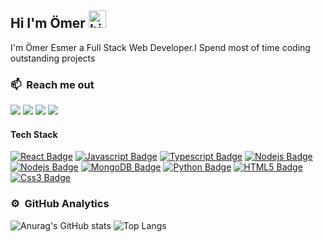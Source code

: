 ## Hi I'm Ömer <img src="https://user-images.githubusercontent.com/1303154/88677602-1635ba80-d120-11ea-84d8-d263ba5fc3c0.gif" width="28px" alt="hi">

I'm Ömer Esmer a Full Stack Web Developer.I Spend most of time coding outstanding projects 

### 📫  &nbsp;Reach me out

<a href="https://twitter.com/Skipperlla"><img src="https://img.shields.io/badge/-@Skipperlla-1ca0f1?style=flat&labelColor=1ca0f1&logo=twitter&logoColor=white&link=https://twitter.com/Skipperlla"/></a>
<a href="https://www.linkedin.com/in/%C3%B6meresmer/"><img src="https://img.shields.io/badge/-Ömer-0e76a8?style=flat&labelColor=0e76a8&logo=linkedin&logoColor=white"/></a>
<a href="https://www.instagram.com/skipperlla/"><img src="https://img.shields.io/badge/-@Skipperlla-e84393?style=flat&labelColor=e84393&logo=instagram&logoColor=white"/></a>
<a href="mailto:iskipperlla.437@gmail.com"><img src="https://img.shields.io/badge/-Skipperlla-c0392b?style=flat&labelColor=c0392b&logo=gmail&logoColor=white"/></a>
#### Tech Stack

<!-- TODO: Make technologies links takes you to repositories -->

[![React Badge](https://img.shields.io/badge/-React-61DBFB?style=for-the-badge&labelColor=black&logo=react&logoColor=61DBFB)](#) [![Javascript Badge](https://img.shields.io/badge/-Javascript-F0DB4F?style=for-the-badge&labelColor=black&logo=javascript&logoColor=F0DB4F)](#) [![Typescript Badge](https://img.shields.io/badge/-Typescript-007acc?style=for-the-badge&labelColor=black&logo=typescript&logoColor=007acc)](#) [![Nodejs Badge](https://img.shields.io/badge/-Nodejs-3C873A?style=for-the-badge&labelColor=black&logo=node.js&logoColor=3C873A)](#) [![Nodejs Badge](https://img.shields.io/badge/-GraphQL-e535ab?style=for-the-badge&labelColor=black&logo=graphql&logoColor=e535ab)](#) [![MongoDB Badge](https://img.shields.io/badge/-MongoDB-4DB33D?style=for-the-badge&labelColor=black&logo=mongodb&logoColor=4DB33D)](#) [![Python Badge](https://img.shields.io/badge/-Python-306998?style=for-the-badge&labelColor=black&logo=python&logoColor=306998)](#) [![HTML5 Badge](https://img.shields.io/badge/-Html5-f06529?style=for-the-badge&labelColor=black&logo=html5&logoColor=f06529)](#) [![Css3 Badge](https://img.shields.io/badge/-CSS3-2965f1?style=for-the-badge&labelColor=black&logo=css3&logoColor=2965f1)](#)

### ⚙️ &nbsp;GitHub Analytics

![Anurag's GitHub stats](https://github-readme-stats.vercel.app/api?username=Skipperlla&show_icons=true&theme=radical)
![Top Langs](https://github-readme-stats-eight-theta.vercel.app/api/top-langs/?username=Skipperlla&layout=compact&langs_count=8&theme=radical)
